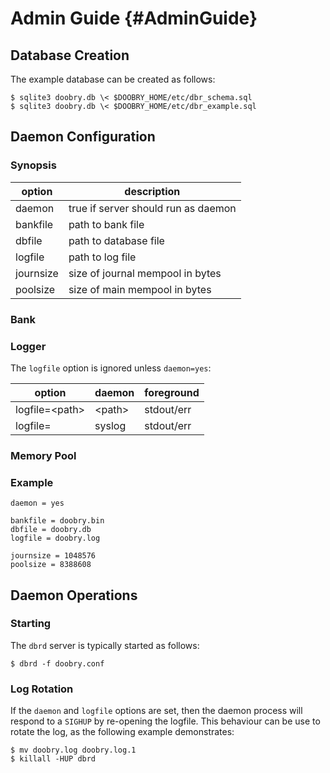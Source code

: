 Admin Guide {#AdminGuide}
===========

Database Creation
-----------------

The example database can be created as follows:

    $ sqlite3 doobry.db \< $DOOBRY_HOME/etc/dbr_schema.sql
    $ sqlite3 doobry.db \< $DOOBRY_HOME/etc/dbr_example.sql

Daemon Configuration
--------------------

### Synopsis ###

| option    | description                         |
|-----------|-------------------------------------|
| daemon    | true if server should run as daemon |
| bankfile  | path to bank file                   |
| dbfile    | path to database file               |
| logfile   | path to log file                    |
| journsize | size of journal mempool in bytes    |
| poolsize  | size of main mempool in bytes       |

### Bank ###

### Logger ###

The `logfile` option is ignored unless `daemon=yes`:

| option           | daemon   | foreground |
|------------------|----------|------------|
| logfile=\<path\> | \<path\> | stdout/err |
| logfile=         | syslog   | stdout/err |

### Memory Pool ###

### Example ###

    daemon = yes

    bankfile = doobry.bin
    dbfile = doobry.db
    logfile = doobry.log

    journsize = 1048576
    poolsize = 8388608

Daemon Operations
-----------------

### Starting ###

The `dbrd` server is typically started as follows:

    $ dbrd -f doobry.conf

### Log Rotation ###

If the `daemon` and `logfile` options are set, then the daemon process will respond to a `SIGHUP` by
re-opening the logfile. This behaviour can be use to rotate the log, as the following example
demonstrates:

    $ mv doobry.log doobry.log.1
    $ killall -HUP dbrd
